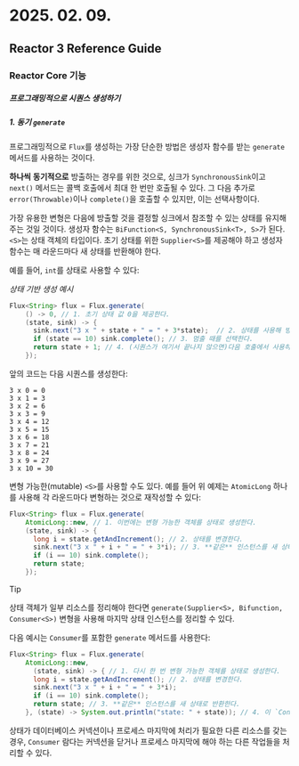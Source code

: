 # 2025. 02. 09.

## Reactor 3 Reference Guide

### Reactor Core 기능

##### 프로그래밍적으로 시퀀스 생성하기

##### 1. 동기 `generate`

프로그래밍적으로 `Flux`를 생성하는 가장 단순한 방법은 생성자 함수를 받는 `generate` 메서드를 사용하는 것이다.

**하나씩** **동기적으로** 방출하는 경우를 위한 것으로, 싱크가 `SynchronousSink`이고 `next()` 메서드는 콜백 호출에서 최대 한 번만 호출될 수 있다. 그 다음 추가로 `error(Throwable)`이나 `complete()`을 호출할 수 있지만, 이는 선택사항이다.

가장 유용한 변형은 다음에 방출할 것을 결정할 싱크에서 참조할 수 있는 상태를 유지해주는 것일 것이다. 생성자 함수는 `BiFunction<S, SynchronousSink<T>, S>`가 된다. `<S>`는 상태 객체의 타입이다. 초기 상태를 위한 `Supplier<S>`를 제공해야 하고 생성자 함수는 매 라운드마다 새 상태를 반환해야 한다.

예를 들어, `int`를 상태로 사용할 수 있다:

*상태 기반 생성 예시*

```java
Flux<String> flux = Flux.generate(
    () -> 0, // 1. 초기 상태 값 0을 제공한다.
    (state, sink) -> {
      sink.next("3 x " + state + " = " + 3*state);  // 2. 상태를 사용해 방출할 값을 선택한다.
      if (state == 10) sink.complete(); // 3. 멈출 때를 선택한다.
      return state + 1; // 4. (시퀀스가 여기서 끝나지 않으면)다음 호출에서 사용하는 새 상태를 반환한다.
    });
```

앞의 코드는 다음 시퀀스를 생성한다:

```
3 x 0 = 0
3 x 1 = 3
3 x 2 = 6
3 x 3 = 9
3 x 4 = 12
3 x 5 = 15
3 x 6 = 18
3 x 7 = 21
3 x 8 = 24
3 x 9 = 27
3 x 10 = 30
```

변형 가능한(mutable) `<S>`를 사용할 수도 있다. 예를 들어 위 예제는 `AtomicLong` 하나를 사용해 각 라운드마다 변형하는 것으로 재작성할 수 있다:

```java
Flux<String> flux = Flux.generate(
    AtomicLong::new, // 1. 이번에는 변형 가능한 객체를 상태로 생성한다.
    (state, sink) -> {
      long i = state.getAndIncrement(); // 2. 상태를 변경한다.
      sink.next("3 x " + i + " = " + 3*i); // 3. **같은** 인스턴스를 새 상태로 반환한다.
      if (i == 10) sink.complete();
      return state; 
    });
```

> [!TIP]
>
> 상태 객체가 일부 리소스를 정리해야 한다면 `generate(Supplier<S>, Bifunction, Consumer<S>)` 변형을 사용해 마지막 상태 인스턴스를 정리할 수 있다.

다음 예시는 `Consumer`를 포함한 `generate` 메서드를 사용한다:

```java
Flux<String> flux = Flux.generate(
    AtomicLong::new,
      (state, sink) -> { // 1. 다시 한 번 변형 가능한 객체를 상태로 생성한다.
      long i = state.getAndIncrement(); // 2. 상태를 변경한다.
      sink.next("3 x " + i + " = " + 3*i); 
      if (i == 10) sink.complete();
      return state; // 3. **같은** 인스턴스를 새 상태로 반환한다.
    }, (state) -> System.out.println("state: " + state)); // 4. 이 `Consumer` 람다에서 마지막 값(11)을 보게 된다.
```

상태가 데이터베이스 커넥션이나 프로세스 마지막에 처리가 필요한 다른 리소스를 갖는 경우, `Consumer` 람다는 커넥션을 닫거나 프로세스 마지막에 해야 하는 다른 작업들을 처리할 수 있다.

